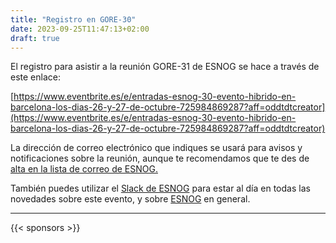 ```yaml
---
title: "Registro en GORE-30"
date: 2023-09-25T11:47:13+02:00
draft: true
---
```


El registro para asistir a la reunión GORE-31 de ESNOG se hace a través de este enlace:


[https://www.eventbrite.es/e/entradas-esnog-30-evento-hibrido-en-barcelona-los-dias-26-y-27-de-octubre-725984869287?aff=oddtdtcreator](https://www.eventbrite.es/e/entradas-esnog-30-evento-hibrido-en-barcelona-los-dias-26-y-27-de-octubre-725984869287?aff=oddtdtcreator)


La dirección de correo electrónico que indiques se usará para avisos y notificaciones sobre la reunión, aunque te recomendamos que te des de [alta en la lista de correo de ESNOG.](https://www2.esnog.net:8443/cgi-bin/mailman/listinfo/gore)

También puedes utilizar el [Slack de ESNOG](https://esnog.slack.com) para estar al día en todas las novedades sobre este evento, y sobre [ESNOG](https://www.esnog.net) en general. 

---------------------------

{{< sponsors >}}